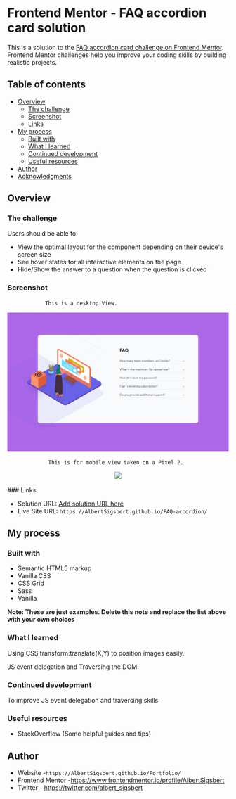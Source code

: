 # Frontend Mentor - FAQ accordion card solution

This is a solution to the [FAQ accordion card challenge on Frontend Mentor](https://www.frontendmentor.io/challenges/faq-accordion-card-XlyjD0Oam). Frontend Mentor challenges help you improve your coding skills by building realistic projects.

## Table of contents

- [Overview](#overview)
  - [The challenge](#the-challenge)
  - [Screenshot](#screenshot)
  - [Links](#links)
- [My process](#my-process)
  - [Built with](#built-with)
  - [What I learned](#what-i-learned)
  - [Continued development](#continued-development)
  - [Useful resources](#useful-resources)
- [Author](#author)
- [Acknowledgments](#acknowledgments)

## Overview

### The challenge

Users should be able to:

- View the optimal layout for the component depending on their device's screen size
- See hover states for all interactive elements on the page
- Hide/Show the answer to a question when the question is clicked

### Screenshot

                This is a desktop View.
                 
<img src="dist/images/desktop_view.png">

                 This is for mobile view taken on a Pixel 2.
                 
  <p align="center">
   <img src="dist/images/mobile__view.png">
  </p>
### Links

- Solution URL: [Add solution URL here](https://your-solution-url.com)
- Live Site URL: `https://AlbertSigsbert.github.io/FAQ-accordion/`

## My process

### Built with

- Semantic HTML5 markup
- Vanilla CSS
- CSS Grid
- Sass
- Vanilla

**Note: These are just examples. Delete this note and replace the list above with your own choices**

### What I learned

Using CSS transform:translate(X,Y) to position images easily.

JS event delegation and Traversing the DOM.

### Continued development

To improve JS event delegation and traversing skills

### Useful resources

- StackOverflow (Some helpful guides and tips)

## Author

- Website -`https://AlbertSigsbert.github.io/Portfolio/`
- Frontend Mentor -https://www.frontendmentor.io/profile/AlbertSigsbert
- Twitter - https://twitter.com/albert_sigsbert
